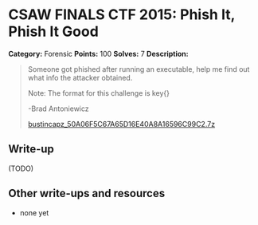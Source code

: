 # CSAW FINALS CTF 2015: Phish It, Phish It Good

**Category:** Forensic
**Points:** 100
**Solves:** 7
**Description:**

> Someone got phished after running an executable, help me find out what info the attacker obtained.
> 
> Note: The format for this challenge is key{}
> 
> -Brad Antoniewicz
> 
> [bustincapz_50A06F5C67A65D16E40A8A16596C99C2.7z](./bustincapz_50A06F5C67A65D16E40A8A16596C99C2.7z)

## Write-up

(TODO)

## Other write-ups and resources

* none yet
